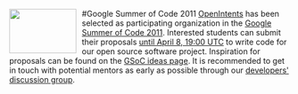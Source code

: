 #Google Summer of Code 2011
<a href="http://www.google-melange.com/gsoc/homepage/google/gsoc2011"><img src="/sites/default/files/GSoC2011_120x80.png" width="120" height="80" align="left" style="margin-right: 10px;" /></a><a href="http://www.google-melange.com/gsoc/org/google/gsoc2011/openintents">OpenIntents</a> has been selected as participating organization in the <a href="http://www.google-melange.com/gsoc/homepage/google/gsoc2011">Google Summer of Code 2011</a>. Interested students can submit their proposals <a href="http://www.google-melange.com/gsoc/events/google/gsoc2011">until April 8, 19:00 UTC</a> to write code for our open source software project. Inspiration for proposals can be found on the <a href="http://code.google.com/p/openintents/wiki/GSoC2011Ideas">GSoC ideas page</a>. It is recommended to get in touch with potential mentors as early as possible through our <a href="http://groups.google.com/group/openintents">developers' discussion group</a>.
